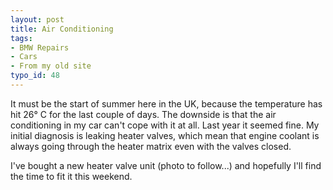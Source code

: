 ```yaml
---
layout: post
title: Air Conditioning
tags:
- BMW Repairs
- Cars
- From my old site
typo_id: 48
---
```

It must be the start of summer here in the UK, because the temperature has hit 26&deg; C for the last couple of days.  The downside is that the air conditioning in my car can't cope with it at all.  Last year it seemed fine.  My initial diagnosis is leaking heater valves, which mean that engine coolant is always going through the heater matrix even with the valves closed.

I've bought a new heater valve unit (photo to follow...) and hopefully I'll find the time to fit it this weekend.
